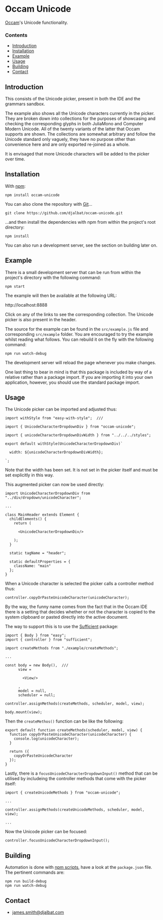 # Occam Unicode

[Occam](https://github.com/djalbat/occam)'s Unicode functionality.

### Contents

- [Introduction](#introduction)
- [Installation](#installation)
- [Example](#example)
- [Usage](#usage)
- [Building](#building)
- [Contact](#contact)

## Introduction

This consists of the Unicode picker, present in both the IDE and the grammars sandbox.

The example also shows all the Unicode characters currently in the picker. They are broken down into collections for the purposes of showcasing and checking the corresponding glyphs in both JuliaMono and Computer Modern Unicode. All of the twenty variants of the latter that Occam supports are shown. The collections are somewhat arbitrary and follow the Unicode standard only vaguely, they have no purpose other than convenience here and are only exported re-joined as a whole. 

It is envisaged that more Unicode characters will be added to the picker over time.

## Installation

With [npm](https://www.npmjs.com/):

    npm install occam-unicode

You can also clone the repository with [Git](https://git-scm.com/)...

    git clone https://github.com/djalbat/occam-unicode.git

...and then install the dependencies with npm from within the project's root directory:

    npm install

You can also run a development server, see the section on building later on.

## Example

There is a small development server that can be run from within the project's directory with the following command:

    npm start

The example will then be available at the following URL:

http://localhost:8888

Click on any of the links to see the corresponding collection. The Unicode picker is also present in the header. 

The source for the example can be found in the `src/example.js` file and corresponding `src/example` folder. You are encouraged to try the example whilst reading what follows. You can rebuild it on the fly with the following command:

    npm run watch-debug

The development server will reload the page whenever you make changes.

One last thing to bear in mind is that this package is included by way of a relative rather than a package import. If you are importing it into your own application, however, you should use the standard package import.

## Usage

The Unicode picker can be imported and adjusted thus:

```
import withStyle from "easy-with-style";  ///

import { UnicodeCharacterDropdownDiv } from "occam-unicode";

import { unicodeCharacterDropdownDivWidth } from "../../../styles";

export default withStyle(UnicodeCharacterDropdownDiv)`

  width: ${unicodeCharacterDropdownDivWidth};
  
`;
```

Note that the width has been set. It is not set in the picker itself and must be set explicitly in this way.

This augmented picker can now be used directly:

```
import UnicodeCharacterDropdownDiv from "../div/dropdown/unicodeCharacter";

...

class MainHeader extends Element {
  childElements() {
    return (

      <UnicodeCharacterDropdownDiv/>

    );
  }

  static tagName = "header";

  static defaultProperties = {
    className: "main"
  };
}
```

When a Unicode character is selected the picker calls a controller method thus:

```
controller.copyOrPasteUnicodeCharacter(unicodeCharacter);
```

By the way, the funny name comes from the fact that in the Occam IDE there is a setting that decides whether or not the character is copied to the system clipboard or pasted directly into the active document.

The way to support this is to use the [Sufficient](https://github.com/djalbat/sufficient) package:

```
import { Body } from "easy";
import { controller } from "sufficient";

import createMethods from "./example/createMethods";

...

const body = new Body(),  ///
      view =

        <View/>

      ,
      model = null,
      scheduler = null;

controller.assignMethods(createMethods, scheduler, model, view);

body.mount(view);
```

Then the `createMethos()` function can be like the following:

```
export default function createMethods(scheduler, model, view) {
  function copyOrPasteUnicodeCharacter(unicodeCharacter) {
    console.log(unicodeCharacter);
  }

  return ({
    copyOrPasteUnicodeCharacter
  });
}
```

Lastly, there is a `focusUnicodeCharacterDropdownInput()` method that can be utilised by includeing the controller methods that come with the picker itself:

```
import { createUnicodeMethods } from "occam-unicode";

...

controller.assignMethods(createUnicodeMethods, scheduler, model, view);

...
```

Now the Unicode picker can be focused:

```
controller.focusUnicodeCharacterDropdownInput();
```

## Building

Automation is done with [npm scripts](https://docs.npmjs.com/misc/scripts), have a look at the `package.json` file. The pertinent commands are:

    npm run build-debug
    npm run watch-debug

## Contact

* james.smith@djalbat.com

